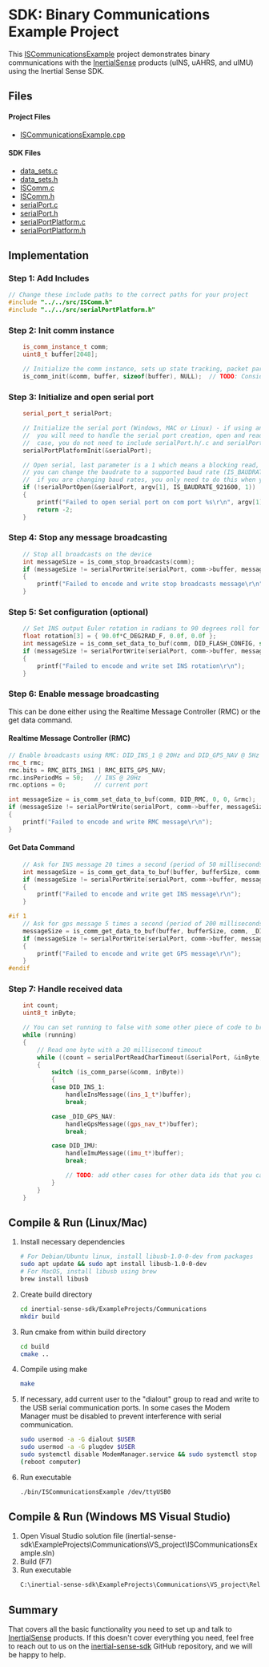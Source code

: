 # SDK: Binary Communications Example Project

This [ISCommunicationsExample](https://github.com/inertialsense/inertial-sense-sdk/tree/release/ExampleProjects/Communications) project demonstrates binary communications with the <a href="https://inertialsense.com">InertialSense</a> products (uINS, uAHRS, and uIMU) using the Inertial Sense SDK.

## Files

#### Project Files

* [ISCommunicationsExample.cpp](https://github.com/inertialsense/inertial-sense-sdk/tree/release/ExampleProjects/Communications/ISCommunicationsExample.cpp)

#### SDK Files

* [data_sets.c](https://github.com/inertialsense/inertial-sense-sdk/tree/main/src/data_sets.c)
* [data_sets.h](https://github.com/inertialsense/inertial-sense-sdk/tree/main/src/data_sets.h)
* [ISComm.c](https://github.com/inertialsense/inertial-sense-sdk/tree/main/src/ISComm.c)
* [ISComm.h](https://github.com/inertialsense/inertial-sense-sdk/tree/main/src/ISComm.h)
* [serialPort.c](https://github.com/inertialsense/inertial-sense-sdk/tree/main/src/serialPort.c)
* [serialPort.h](https://github.com/inertialsense/inertial-sense-sdk/tree/main/src/serialPort.h)
* [serialPortPlatform.c](https://github.com/inertialsense/inertial-sense-sdk/tree/main/src/serialPortPlatform.c)
* [serialPortPlatform.h](https://github.com/inertialsense/inertial-sense-sdk/tree/main/src/serialPortPlatform.h)


## Implementation

### Step 1: Add Includes

```C++
// Change these include paths to the correct paths for your project
#include "../../src/ISComm.h"
#include "../../src/serialPortPlatform.h"
```

### Step 2: Init comm instance

```C++
	is_comm_instance_t comm;
	uint8_t buffer[2048];

	// Initialize the comm instance, sets up state tracking, packet parsing, etc.
	is_comm_init(&comm, buffer, sizeof(buffer), NULL);  // TODO: Consider using callbacks
```

### Step 3: Initialize and open serial port

```C++
	serial_port_t serialPort;

	// Initialize the serial port (Windows, MAC or Linux) - if using an embedded system like Arduino,
	//  you will need to handle the serial port creation, open and reads yourself. In this
	//  case, you do not need to include serialPort.h/.c and serialPortPlatform.h/.c in your project.
	serialPortPlatformInit(&serialPort);

	// Open serial, last parameter is a 1 which means a blocking read, you can set as 0 for non-blocking
	// you can change the baudrate to a supported baud rate (IS_BAUDRATE_*), make sure to reboot the uINS
	//  if you are changing baud rates, you only need to do this when you are changing baud rates.
	if (!serialPortOpen(&serialPort, argv[1], IS_BAUDRATE_921600, 1))
	{
		printf("Failed to open serial port on com port %s\r\n", argv[1]);
		return -2;
	}
```

### Step 4: Stop any message broadcasting

```c++
	// Stop all broadcasts on the device
	int messageSize = is_comm_stop_broadcasts(comm);
	if (messageSize != serialPortWrite(serialPort, comm->buffer, messageSize))
	{
		printf("Failed to encode and write stop broadcasts message\r\n");
	}
```

### Step 5: Set configuration (optional)

```C++
	// Set INS output Euler rotation in radians to 90 degrees roll for mounting
	float rotation[3] = { 90.0f*C_DEG2RAD_F, 0.0f, 0.0f };
	int messageSize = is_comm_set_data_to_buf(comm, DID_FLASH_CONFIG, sizeof(float) * 3, offsetof(nvm_flash_cfg_t, insRotation), rotation);
	if (messageSize != serialPortWrite(serialPort, comm->buffer, messageSize))
	{
		printf("Failed to encode and write set INS rotation\r\n");
	}
```

### Step 6: Enable message broadcasting

This can be done either using the Realtime Message Controller (RMC) or the get data command.

#### Realtime Message Controller (RMC)

```c++
// Enable broadcasts using RMC: DID_INS_1 @ 20Hz and DID_GPS_NAV @ 5Hz
rmc_t rmc;
rmc.bits = RMC_BITS_INS1 | RMC_BITS_GPS_NAV;
rmc.insPeriodMs = 50;	// INS @ 20Hz
rmc.options = 0;		// current port

int messageSize = is_comm_set_data_to_buf(comm, DID_RMC, 0, 0, &rmc);
if (messageSize != serialPortWrite(serialPort, comm->buffer, messageSize))
{
	printf("Failed to encode and write RMC message\r\n");
}
```
#### Get Data Command

```C++
	// Ask for INS message 20 times a second (period of 50 milliseconds).  Max rate is 500 times a second (2ms period).
	int messageSize = is_comm_get_data_to_buf(buffer, bufferSize, comm, DID_INS_1, 0, 0, 50);
	if (messageSize != serialPortWrite(serialPort, comm->buffer, messageSize))
	{
		printf("Failed to encode and write get INS message\r\n");
	}

#if 1
	// Ask for gps message 5 times a second (period of 200 milliseconds) - size and offset can be left at 0 unless you want to just pull a specific field from a data set
	messageSize = is_comm_get_data_to_buf(buffer, bufferSize, comm, _DID_GPS_NAV, 0, 0, 200);
	if (messageSize != serialPortWrite(serialPort, comm->buffer, messageSize))
	{
		printf("Failed to encode and write get GPS message\r\n");
	}
#endif
```

### Step 7: Handle received data 

```C++
	int count;
	uint8_t inByte;

	// You can set running to false with some other piece of code to break out of the loop and end the program
	while (running)
	{
		// Read one byte with a 20 millisecond timeout
		while ((count = serialPortReadCharTimeout(&serialPort, &inByte, 20)) > 0)
		{
			switch (is_comm_parse(&comm, inByte))
			{
			case DID_INS_1:
				handleInsMessage((ins_1_t*)buffer);
				break;

			case _DID_GPS_NAV:
				handleGpsMessage((gps_nav_t*)buffer);
				break;

			case DID_IMU:
				handleImuMessage((imu_t*)buffer);
				break;

				// TODO: add other cases for other data ids that you care about
			}
		}
	}
```

## Compile & Run (Linux/Mac)

1. Install necessary dependencies
   ``` bash
   # For Debian/Ubuntu linux, install libusb-1.0-0-dev from packages
   sudo apt update && sudo apt install libusb-1.0-0-dev
   # For MacOS, install libusb using brew
   brew install libusb
   ```
2. Create build directory
   ``` bash
   cd inertial-sense-sdk/ExampleProjects/Communications
   mkdir build
   ```
3. Run cmake from within build directory
   ``` bash
   cd build
   cmake ..
   ```
4. Compile using make
   ``` bash
   make
   ```
5. If necessary, add current user to the "dialout" group to read and write to the USB serial communication ports.  In some cases the Modem Manager must be disabled to prevent interference with serial communication. 
   ```bash
   sudo usermod -a -G dialout $USER
   sudo usermod -a -G plugdev $USER
   sudo systemctl disable ModemManager.service && sudo systemctl stop ModemManager.service
   (reboot computer)
   ```
6. Run executable
   ``` bash
   ./bin/ISCommunicationsExample /dev/ttyUSB0
   ```
## Compile & Run (Windows MS Visual Studio)

1. Open Visual Studio solution file (inertial-sense-sdk\ExampleProjects\Communications\VS_project\ISCommunicationsExample.sln)
2. Build (F7)
3. Run executable
   ``` bash
   C:\inertial-sense-sdk\ExampleProjects\Communications\VS_project\Release\ISCommunicationsExample.exe COM3
   ```

## Summary

That covers all the basic functionality you need to set up and talk to <a href="https://inertialsense.com">InertialSense</a> products.  If this doesn't cover everything you need, feel free to reach out to us on the <a href="https://github.com/inertialsense/inertial-sense-sdk">inertial-sense-sdk</a> GitHub repository, and we will be happy to help.
